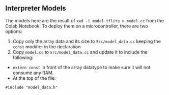 ## Interpreter Models

The models here are the result of `xxd -i model.tflite > model.cc` from the Colab Notebook. To deploy them on a microcontroller, there are two options:

1. Copy only the array data and its size to `Src/model_data.cc` keeping the `const` modifier in the declaration
2. Copy `model.cc` to `Src/model_data.cc` and update it to include the following:
  - `extern const` in front of the array datatype to make sure it will not consume any RAM.
  - At the top of the file:
  ```
  #include "model_data.h"
  ```

